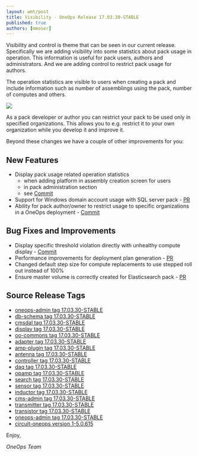 ```yaml
---
layout: wmt/post
title: Visibility - OneOps Release 17.03.30-STABLE
published: true
authors: [mmoser]
---
```


Visibility and control is theme that can be seen in our current release. Specifically we are adding visibility into some
statistics about pack usage in operation.  This information is useful for pack users, authors and administrators.
And we are adding control to restrict pack usage for authors.

<!--more-->

The operation statistics are visible to users when creating a pack and include information such as number of assemblings
using the pack, number of computes and others.

<img src="../../assets/img/ui/pack-operation-stats.png"/>

As a pack developer or author you can restrict your pack to be used only in specified organizations. This allows you to
e.g. restrict it to your own organization while you develop it and improve it.

Beyond these changes we have a couple of other improvements for you:

## New Features

* Display pack usage related operation statistics
  * when adding platform in assembly creation screen for users
  * in pack administration section
  * see [Commit](https://github.com/oneops/display/commit/77a57fe6cb8231c3fc34e7667be739dfbc46d45c)
* Support for Windows domain account usage with SQL server pack - [PR](https://github.com/oneops/circuit-oneops-1/pull/750)
* Ability for pack author/owner to restrict usage to specific organizations in a OneOps deployment - [Commit](https://github.com/oneops/display/commit/77a57fe6cb8231c3fc34e7667be739dfbc46d45c)

## Bug Fixes and Improvements

* Display specific threshold violation directly with unhealthy compute display - [Commit](https://github.com/oneops/display/pull/173/commits/2bac557cb5e86b677b7ee5777661ef73eff84df2)
* Performance improvements for deployment plan generation - [PR](https://github.com/oneops/transistor/pull/101)
* Changed default step size for compute replacements to use stepped roll out instead of 100%
* Ensure master volume is correctly created for Elasticsearch pack - [PR](https://github.com/oneops/circuit-oneops-1/pull/759)

## Source Release Tags

- [oneops-admin tag 17.03.30-STABLE](https://github.com/oneops/oneops-admin/tree/17.03.30-STABLE)
- [db-schema tag 17.03.30-STABLE](https://github.com/oneops/db-schema/tree/17.03.30-STABLE)
- [cmsdal tag 17.03.30-STABLE](https://github.com/oneops/cmsdal/tree/17.03.30-STABLE)
- [display tag 17.03.30-STABLE](https://github.com/oneops/display/tree/17.03.30-STABLE)
- [oo-commons tag 17.03.30-STABLE](https://github.com/oneops/oo-commons/tree/17.03.30-STABLE)
- [adapter tag 17.03.30-STABLE](https://github.com/oneops/adapter/tree/17.03.30-STABLE)
- [amp-plugin tag 17.03.30-STABLE](https://github.com/oneops/amq-plugin/tree/17.03.30-STABLE)
- [antenna tag 17.03.30-STABLE](https://github.com/oneops/antenna/tree/17.03.30-STABLE)
- [controller tag 17.03.30-STABLE](https://github.com/oneops/controller/tree/17.03.30-STABLE)
- [daq tag 17.03.30-STABLE](https://github.com/oneops/daq/tree/17.03.30-STABLE)
- [opamp tag 17.03.30-STABLE](https://github.com/oneops/opamp/tree/17.03.30-STABLE)
- [search tag 17.03.30-STABLE](https://github.com/oneops/search/tree/17.03.30-STABLE)
- [sensor tag 17.03.30-STABLE](https://github.com/oneops/sensor/tree/17.03.30-STABLE)
- [inductor tag 17.03.30-STABLE](https://github.com/oneops/inductor/tree/17.03.30-STABLE)
- [cms-admin tag 17.03.30-STABLE](https://github.com/oneops/cms-admin/tree/17.03.30-STABLE)
- [transmitter tag 17.03.30-STABLE](https://github.com/oneops/transmitter/tree/17.03.30-STABLE)
- [transistor tag 17.03.30-STABLE](https://github.com/oneops/transistor/tree/17.03.30-STABLE)
- [oneops-admin tag 17.03.30-STABLE](https://github.com/oneops/oneops-admin/tree/17.03.30-STABLE)
- [circuit-oneops version 1-5.0.615](https://github.com/oneops/circuit-oneops-1/releases/tag/circuit-oneops-1-5.0.615)

Enjoy,

_OneOps Team_
